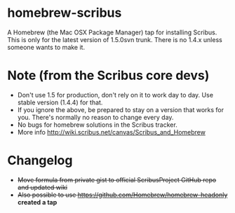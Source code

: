homebrew-scribus
================
A Homebrew (the Mac OSX Package Manager) tap for installing Scribus.
This is only for the latest version of 1.5.0svn trunk. There is no 1.4.x unless someone wants to make it. 

Note (from the Scribus core devs)
====
*  Don't use 1.5 for production, don't rely on it to work day to day. Use stable version (1.4.4) for that.
*  If you ignore the above, be prepared to stay on a version that works for you. There's normally no
     reason to change every day.
*  No bugs for homebrew solutions in the Scribus tracker.
*  More info http://wiki.scribus.net/canvas/Scribus_and_Homebrew

Changelog
=========
*  <s>Move formula from private gist to official ScribusProject GitHub repo and updated wiki</s>
*  <s>Also possible to use https://github.com/Homebrew/homebrew-headonly</s> **created a tap**


